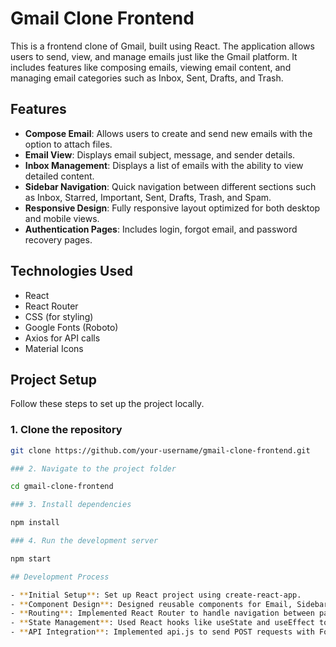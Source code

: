 # Gmail Clone Frontend

This is a frontend clone of Gmail, built using React. The application allows users to send, view, and manage emails just like the Gmail platform. It includes features like composing emails, viewing email content, and managing email categories such as Inbox, Sent, Drafts, and Trash.

## Features

- **Compose Email**: Allows users to create and send new emails with the option to attach files.
- **Email View**: Displays email subject, message, and sender details.
- **Inbox Management**: Displays a list of emails with the ability to view detailed content.
- **Sidebar Navigation**: Quick navigation between different sections such as Inbox, Starred, Important, Sent, Drafts, Trash, and Spam.
- **Responsive Design**: Fully responsive layout optimized for both desktop and mobile views.
- **Authentication Pages**: Includes login, forgot email, and password recovery pages.

## Technologies Used

- React
- React Router
- CSS (for styling)
- Google Fonts (Roboto)
- Axios for API calls
- Material Icons

## Project Setup

Follow these steps to set up the project locally.

### 1. Clone the repository

```bash
git clone https://github.com/your-username/gmail-clone-frontend.git

### 2. Navigate to the project folder

cd gmail-clone-frontend

### 3. Install dependencies

npm install

### 4. Run the development server

npm start

## Development Process

- **Initial Setup**: Set up React project using create-react-app.
- **Component Design**: Designed reusable components for Email, Sidebar, and Compose functionality.
- **Routing**: Implemented React Router to handle navigation between pages like Inbox, Sent, and Login.
- **State Management**: Used React hooks like useState and useEffect to manage state for email data, login credentials, etc.
- **API Integration**: Implemented api.js to send POST requests with FormData for email submissions.
